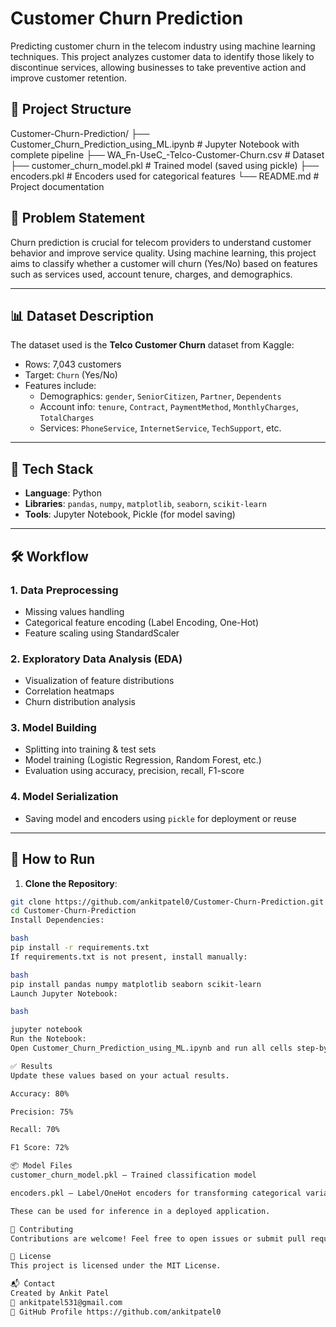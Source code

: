 #  Customer Churn Prediction

Predicting customer churn in the telecom industry using machine learning techniques. This project analyzes customer data to identify those likely to discontinue services, allowing businesses to take preventive action and improve customer retention.

## 📁 Project Structure

Customer-Churn-Prediction/
├── Customer_Churn_Prediction_using_ML.ipynb # Jupyter Notebook with complete pipeline
├── WA_Fn-UseC_-Telco-Customer-Churn.csv # Dataset
├── customer_churn_model.pkl # Trained model (saved using pickle)
├── encoders.pkl # Encoders used for categorical features
└── README.md # Project documentation


## 📌 Problem Statement

Churn prediction is crucial for telecom providers to understand customer behavior and improve service quality. Using machine learning, this project aims to classify whether a customer will churn (Yes/No) based on features such as services used, account tenure, charges, and demographics.

---

## 📊 Dataset Description

The dataset used is the **Telco Customer Churn** dataset from Kaggle:
- Rows: 7,043 customers
- Target: `Churn` (Yes/No)
- Features include:
  - Demographics: `gender`, `SeniorCitizen`, `Partner`, `Dependents`
  - Account info: `tenure`, `Contract`, `PaymentMethod`, `MonthlyCharges`, `TotalCharges`
  - Services: `PhoneService`, `InternetService`, `TechSupport`, etc.

---

## 🧰 Tech Stack

- **Language**: Python
- **Libraries**: `pandas`, `numpy`, `matplotlib`, `seaborn`, `scikit-learn`
- **Tools**: Jupyter Notebook, Pickle (for model saving)

---

## 🛠️ Workflow

### 1. Data Preprocessing
- Missing values handling
- Categorical feature encoding (Label Encoding, One-Hot)
- Feature scaling using StandardScaler

### 2. Exploratory Data Analysis (EDA)
- Visualization of feature distributions
- Correlation heatmaps
- Churn distribution analysis

### 3. Model Building
- Splitting into training & test sets
- Model training (Logistic Regression, Random Forest, etc.)
- Evaluation using accuracy, precision, recall, F1-score

### 4. Model Serialization
- Saving model and encoders using `pickle` for deployment or reuse

---

## 🚀 How to Run

1. **Clone the Repository**:
```bash
git clone https://github.com/ankitpatel0/Customer-Churn-Prediction.git
cd Customer-Churn-Prediction
Install Dependencies:

bash
pip install -r requirements.txt
If requirements.txt is not present, install manually:

bash
pip install pandas numpy matplotlib seaborn scikit-learn
Launch Jupyter Notebook:

bash

jupyter notebook
Run the Notebook:
Open Customer_Churn_Prediction_using_ML.ipynb and run all cells step-by-step.

✅ Results
Update these values based on your actual results.

Accuracy: 80%

Precision: 75%

Recall: 70%

F1 Score: 72%

📦 Model Files
customer_churn_model.pkl – Trained classification model

encoders.pkl – Label/OneHot encoders for transforming categorical variables

These can be used for inference in a deployed application.

🤝 Contributing
Contributions are welcome! Feel free to open issues or submit pull requests to enhance the model or add deployment support (e.g., using Flask or Streamlit).

📄 License
This project is licensed under the MIT License.

📬 Contact
Created by Ankit Patel
📧 ankitpatel531@gmail.com
🔗 GitHub Profile https://github.com/ankitpatel0
